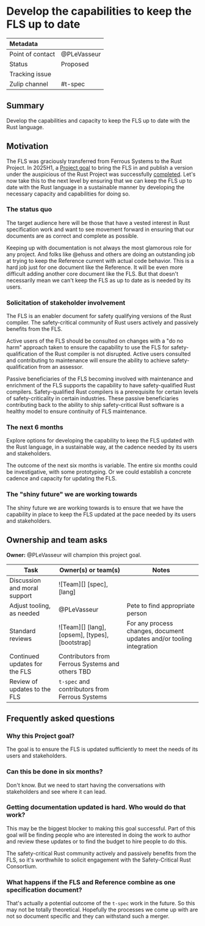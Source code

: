 # Develop the capabilities to keep the FLS up to date

| Metadata         |                                                                                  |
|:-----------------|----------------------------------------------------------------------------------|
| Point of contact | @PLeVasseur                                                                      |
| Status           | Proposed                                                                         |
| Tracking issue   |                                                                                  |
| Zulip channel    | #t-spec                                                                          |
## Summary

Develop the capabilities and capacity to keep the FLS up to date with the Rust language.

## Motivation

The FLS was graciously transferred from Ferrous Systems to the Rust Project. In 2025H1, a [Project goal](https://rust-lang.github.io/rust-project-goals/2025h1/spec-fls-publish.html) to bring the FLS in and publish a version under the auspicious of the Rust Project was successfully [completed](https://github.com/rust-lang/rust-project-goals/issues/265#issuecomment-3019529070). Let's now take this to the next level by ensuring that we can keep the FLS up to date with the Rust language in a sustainable manner by developing the necessary capacity and capabilities for doing so.

### The status quo

The target audience here will be those that have a vested interest in Rust specification work and want to see movement forward in ensuring that our documents are as correct and complete as possible.

Keeping up with documentation is not always the most glamorous role for any project. And folks like @ehuss and others are doing an outstanding job at trying to keep the Reference current with actual code behavior. This is a hard job just for one document like the Reference. It will be even more difficult adding another core document like the FLS. But that doesn't necessarily mean we can't keep the FLS as up to date as is needed by its users.

### Solicitation of stakeholder involvement

The FLS is an enabler document for safety qualifying versions of the Rust compiler. The safety-critical community of Rust users actively and passively benefits from the FLS.

Active users of the FLS should be consulted on changes with a "do no harm" approach taken to ensure the capability to use the FLS for safety-qualification of the Rust compiler is not disrupted. Active users consulted and contributing to maintenance will ensure the ability to achieve safety-qualification from an assessor.

Passive beneficiaries of the FLS becoming involved with maintenance and enrichment of the FLS supports the capability to have safety-qualified Rust compilers. Safety-qualified Rust compilers is a prerequisite for certain levels of safety-criticality in certain industries. These passive beneficiaries contributing back to the ability to ship safety-critical Rust software is a healthy model to ensure continuity of FLS maintenance.

### The next 6 months

Explore options for developing the capability to keep the FLS updated with the Rust language, in a sustainable way, at the cadence needed by its users and stakeholders.

The outcome of the next six months is variable. The entire six months could be investigative, with some prototyping. Or we could establish a concrete cadence and capacity for updating the FLS.

### The "shiny future" we are working towards

The shiny future we are working towards is to ensure that we have the capability in place to keep the FLS updated at the pace needed by its users and stakeholders.

## Ownership and team asks

**Owner:** @PLeVasseur will champion this project goal.

| Task                               | Owner(s) or team(s)            | Notes                           |
|------------------------------------|--------------------------------|---------------------------------|
| Discussion and moral support       | ![Team][] [spec], [lang]       |                                 |
| Adjust tooling, as needed          | @PLeVasseur                    | Pete to find appropriate person |
| Standard reviews                   | ![Team][] [lang],[opsem], [types], [bootstrap] | For any process changes, document updates and/or tooling integration     |
| Continued updates for the FLS | Contributors from Ferrous Systems and others TBD               |                                 |
| Review of updates to the FLS | `t-spec` and contributors from Ferrous Systems                |                                 |

## Frequently asked questions

### Why this Project goal?

The goal is to ensure the FLS is updated sufficiently to meet the needs of its users and stakeholders.

### Can this be done in six months?

Don't know. But we need to start having the conversations with stakeholders and see where it can lead.

### Getting documentation updated is hard. Who would do that work?

This may be the biggest blocker to making this goal successful. Part of this goal will be finding people who are interested in doing the work to author and review these updates or to find the budget to hire people to do this.

The safety-critical Rust community actively and passively benefits from the FLS, so it's worthwhile to solicit engagement with the Safety-Critical Rust Consortium.

### What happens if the FLS and Reference combine as one specification document?

That's actually a potential outcome of the `t-spec` work in the future. So this may not be totally theoretical. Hopefully the processes we come up with are not so document specific and they can withstand such a merger.
